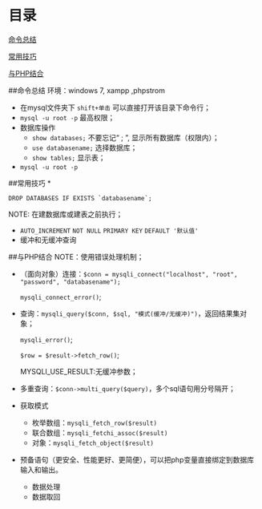 目录
=====
[命令总结](#命令总结)

[常用技巧](#常用技巧)

[与PHP结合](#与PHP结合)

##命令总结
    环境：windows 7, xampp ,phpstrom
* 在mysql文件夹下 `shift+单击` 可以直接打开该目录下命令行； 
* `mysql -u root -p` 最高权限；
* 数据库操作
  * `show databases;` 不要忘记“ ; ”, 显示所有数据库（权限内）；
  * `use databasename;` 选择数据库；
  * `show tables;` 显示表；
* `mysql -u root -p `


##常用技巧
*   
```MYSQL
DROP DATABASES IF EXISTS `databasename`;
```
  NOTE: 在建数据库或建表之前执行；
*   `AUTO_INCREMENT` `NOT NULL` `PRIMARY KEY` `DEFAULT '默认值'` 
*   缓冲和无缓冲查询

##与PHP结合
        NOTE：使用错误处理机制；
*   （面向对象）连接：`$conn = mysqli_connect("localhost", "root", "password", "databasename");`

       `mysqli_connect_error()`;
*   查询：`mysqli_query($conn, $sql, "模式(缓冲/无缓冲)")`，返回结果集对象；

       `mysqli_error()`;
       
       `$row = $result->fetch_row()`;
       
       MYSQLI_USE_RESULT:无缓冲参数；   
 *   多重查询：`$conn->multi_query($query)`，多个sql语句用分号隔开；      
 *   获取模式
     *   枚举数组：`mysqli_fetch_row($result)`
     *   联合数组：`mysqli_fetchi_assoc($result)`
     *   对象：`mysqli_fetch_object($result)`
 *   预备语句（更安全、性能更好、更简便），可以把php变量直接绑定到数据库输入和输出。
     *  数据处理
     *  数据取回

 
       
